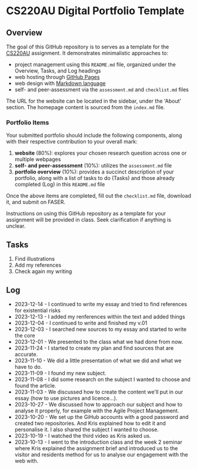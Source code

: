# CS220AU Digital Portfolio Template

## Overview
The goal of this GitHub repository is to serves as a template for the [CS220AU](https://navigatingthedigitalworld.com/docs/cs220au) assignment. It demonstrates minimalistic approaches to:

- project management using this `README.md` file, organized under the Overview, Tasks, and Log headings
- web hosting through [GitHub Pages](https://pages.github.com/)
- web design with [Markdown language](https://guides.github.com/features/mastering-markdown/)
- self- and peer-assessment via the `assessment.md` and `checklist.md` files

The URL for the website can be located in the sidebar, under the 'About' section. The homepage content is sourced from the `index.md` file.

### Portfolio Items
Your submitted portfolio should include the following components, along with their respective contribution to your overall mark:

1. **website** (80%): explores your chosen research question across one or multiple webpages
2. **self- and peer-assessment** (10%): utilizes the `assessment.md` file
3. **portfolio overview** (10%): provides a succinct description of your portfolio, along with a list of tasks to do (Tasks) and those already completed (Log) in this `README.md` file

Once the above items are completed, fill out the `checklist.md` file, download it, and submit on FASER.

Instructions on using this GitHub repository as a template for your assignment will be provided in class. Seek clarification if anything is unclear.

## Tasks
1. Find illustrations
2. Add my references
3. Check again my writing

## Log
- 2023-12-14 - I continued to write my essay and tried to find references for existential risks
- 2023-12-13 - I added my renferences within the text and added things
- 2023-12-04 - I continued to write and finished my v.01
- 2023-12-03 - I searched new sources to my essay and started to write the core
- 2023-12-01 - We presented to the class what we had done from now. 
- 2023-11-24 - I started to create my plan and find sources that are accurate.
- 2023-11-10 - We did a little presentation of what we did and what we have to do.
- 2023-11-09 - I found my new subject.
- 2023-11-08 - I did some research on the subject I wanted to choose and found the article.
- 2023-11-03 - We discussed how to create the content we'll put in our essay (how to use pictures and licence...).
- 2023-10-27 - We discussed how to approach our subject and how to analyse it properly, for example with the Agile Project Management.
- 2023-10-20 - We set up the GiHub accounts with a good password and created two repositories. And Kris explained how to edit it and personalise it. I also shared the subject I wanted to choose.
- 2023-10-19 - I watched the third video as Kris asked us.
- 2023-10-13 - I went to the introduction class and the week 2 seminar where Kris explained the assignment brief and introduced us to the visitor and residents method for us to analyse our engagement with the web with.
